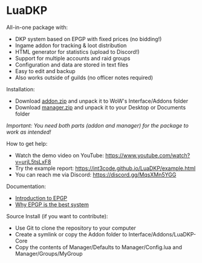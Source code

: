# LuaDKP

All-in-one package with:
- DKP system based on EPGP with fixed prices (no bidding!)
- Ingame addon for tracking & loot distribution
- HTML generator for statistics (upload to Discord!)
- Support for multiple accounts and raid groups
- Configuration and data are stored in text files
- Easy to edit and backup
- Also works outside of guilds (no officer notes required)

Installation:
- Download [addon.zip](https://github.com/int3code/LuaDKP/releases/latest/download/addon.zip) and unpack it to WoW's Interface/Addons folder
- Download [manager.zip](https://github.com/int3code/LuaDKP/releases/latest/download/manager.zip) and unpack it to your Desktop or Documents folder

*Important: You need both parts (addon and manager) for the package to work as intended!*

How to get help:
- Watch the demo video on YouTube: https://www.youtube.com/watch?v=urjL5tsLxF8
- Try the example report: https://int3code.github.io/LuaDKP/example.html
- You can reach me via Discord: https://discord.gg/MqsXMn5YGG

Documentation:
- [Introduction to EPGP](docs/Introduction_to_EPGP.md)
- [Why EPGP is the best system](docs/Why_EPGP_is_the_best_system.md)

Source Install (if you want to contribute):
- Use Git to clone the repository to your computer
- Create a symlink or copy the Addon folder to Interface/Addons/LuaDKP-Core
- Copy the contents of Manager/Defaults to Manager/Config.lua and Manager/Groups/MyGroup
